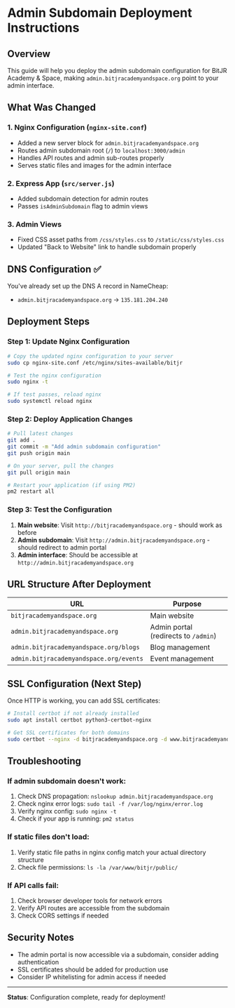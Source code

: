 # Admin Subdomain Deployment Instructions

## Overview
This guide will help you deploy the admin subdomain configuration for BitJR Academy & Space, making `admin.bitjracademyandspace.org` point to your admin interface.

## What Was Changed

### 1. Nginx Configuration (`nginx-site.conf`)
- Added a new server block for `admin.bitjracademyandspace.org`
- Routes admin subdomain root (`/`) to `localhost:3000/admin`
- Handles API routes and admin sub-routes properly
- Serves static files and images for the admin interface

### 2. Express App (`src/server.js`)
- Added subdomain detection for admin routes
- Passes `isAdminSubdomain` flag to admin views

### 3. Admin Views
- Fixed CSS asset paths from `/css/styles.css` to `/static/css/styles.css`
- Updated "Back to Website" link to handle subdomain properly

## DNS Configuration ✅
You've already set up the DNS A record in NameCheap:
- `admin.bitjracademyandspace.org` → `135.181.204.240`

## Deployment Steps

### Step 1: Update Nginx Configuration
```bash
# Copy the updated nginx configuration to your server
sudo cp nginx-site.conf /etc/nginx/sites-available/bitjr

# Test the nginx configuration
sudo nginx -t

# If test passes, reload nginx
sudo systemctl reload nginx
```

### Step 2: Deploy Application Changes
```bash
# Pull latest changes
git add .
git commit -m "Add admin subdomain configuration"
git push origin main

# On your server, pull the changes
git pull origin main

# Restart your application (if using PM2)
pm2 restart all
```

### Step 3: Test the Configuration
1. **Main website**: Visit `http://bitjracademyandspace.org` - should work as before
2. **Admin subdomain**: Visit `http://admin.bitjracademyandspace.org` - should redirect to admin portal
3. **Admin interface**: Should be accessible at `http://admin.bitjracademyandspace.org`

## URL Structure After Deployment

| URL | Purpose |
|-----|---------|
| `bitjracademyandspace.org` | Main website |
| `admin.bitjracademyandspace.org` | Admin portal (redirects to `/admin`) |
| `admin.bitjracademyandspace.org/blogs` | Blog management |
| `admin.bitjracademyandspace.org/events` | Event management |

## SSL Configuration (Next Step)
Once HTTP is working, you can add SSL certificates:

```bash
# Install certbot if not already installed
sudo apt install certbot python3-certbot-nginx

# Get SSL certificates for both domains
sudo certbot --nginx -d bitjracademyandspace.org -d www.bitjracademyandspace.org -d admin.bitjracademyandspace.org
```

## Troubleshooting

### If admin subdomain doesn't work:
1. Check DNS propagation: `nslookup admin.bitjracademyandspace.org`
2. Check nginx error logs: `sudo tail -f /var/log/nginx/error.log`
3. Verify nginx config: `sudo nginx -t`
4. Check if your app is running: `pm2 status`

### If static files don't load:
1. Verify static file paths in nginx config match your actual directory structure
2. Check file permissions: `ls -la /var/www/bitjr/public/`

### If API calls fail:
1. Check browser developer tools for network errors
2. Verify API routes are accessible from the subdomain
3. Check CORS settings if needed

## Security Notes
- The admin portal is now accessible via a subdomain, consider adding authentication
- SSL certificates should be added for production use
- Consider IP whitelisting for admin access if needed

---

**Status**: Configuration complete, ready for deployment!
